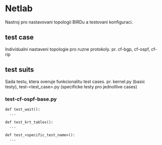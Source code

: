 # Netlab
Nastroj pro nastavovani topologii BIRDu a testovani konfiguraci.

## test case
  Individualni nastaveni topologie pro ruzne protokoly.
  pr. cf-bgp, cf-ospf, cf-rip

## test suits
  Sada testu, ktera overuje funkcionalitu test cases.
  pr. kernel.py (basic testy), test-<test_case>.py (specificke testy pro jednotlive cases)
  
### test-cf-ospf-base.py
    def test_wait():
      ...
       
    def test_krt_tables():
      ...
      
    def test_<specific_test_name>():
      ...
